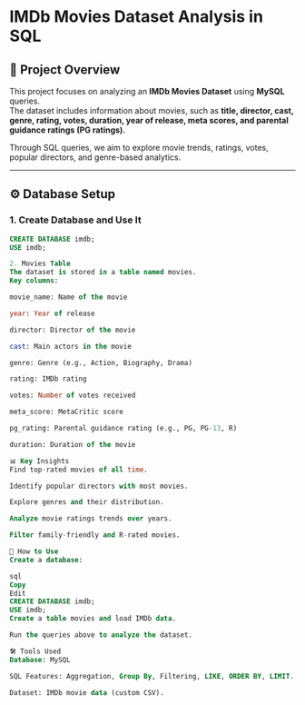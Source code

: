 # IMDb Movies Dataset Analysis in SQL

## 📌 Project Overview
This project focuses on analyzing an **IMDb Movies Dataset** using **MySQL** queries.  
The dataset includes information about movies, such as **title, director, cast, genre, rating, votes, duration, year of release, meta scores, and parental guidance ratings (PG ratings).**

Through SQL queries, we aim to explore movie trends, ratings, votes, popular directors, and genre-based analytics.

---

## ⚙️ Database Setup
### **1. Create Database and Use It**
```sql
CREATE DATABASE imdb;
USE imdb;

2. Movies Table
The dataset is stored in a table named movies.
Key columns:

movie_name: Name of the movie

year: Year of release

director: Director of the movie

cast: Main actors in the movie

genre: Genre (e.g., Action, Biography, Drama)

rating: IMDb rating

votes: Number of votes received

meta_score: MetaCritic score

pg_rating: Parental guidance rating (e.g., PG, PG-13, R)

duration: Duration of the movie

📊 Key Insights
Find top-rated movies of all time.

Identify popular directors with most movies.

Explore genres and their distribution.

Analyze movie ratings trends over years.

Filter family-friendly and R-rated movies.

🚀 How to Use
Create a database:

sql
Copy
Edit
CREATE DATABASE imdb;
USE imdb;
Create a table movies and load IMDb data.

Run the queries above to analyze the dataset.

🛠️ Tools Used
Database: MySQL

SQL Features: Aggregation, Group By, Filtering, LIKE, ORDER BY, LIMIT.

Dataset: IMDb movie data (custom CSV).


